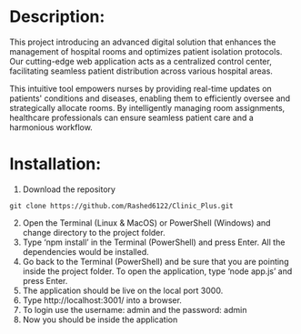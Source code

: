 # Description:
This project introducing an advanced digital solution that enhances the management of hospital rooms and optimizes patient isolation protocols. Our cutting-edge web application acts as a centralized control center, facilitating seamless patient distribution across various hospital areas.

This intuitive tool empowers nurses by providing real-time updates on patients' conditions and diseases, enabling them to efficiently oversee and strategically allocate rooms. By intelligently managing room assignments, healthcare professionals can ensure seamless patient care and a harmonious workflow.



# Installation:
1.	Download the repository
```
git clone https://github.com/Rashed6122/Clinic_Plus.git
```
2.	Open the Terminal (Linux & MacOS) or PowerShell (Windows) and change directory to the project folder.
3.	Type ‘npm install’ in the Terminal (PowerShell) and press Enter. All the dependencies would be installed.
4.	Go back to the Terminal (PowerShell) and be sure that you are pointing inside the project folder. To open the application, type ‘node app.js’ and press Enter.
5.	The application should be live on the local port 3000.  
6.	Type http://localhost:3001/ into a browser.
7.	To login use the username: admin  and the password: admin
8.	Now you should be inside the application
